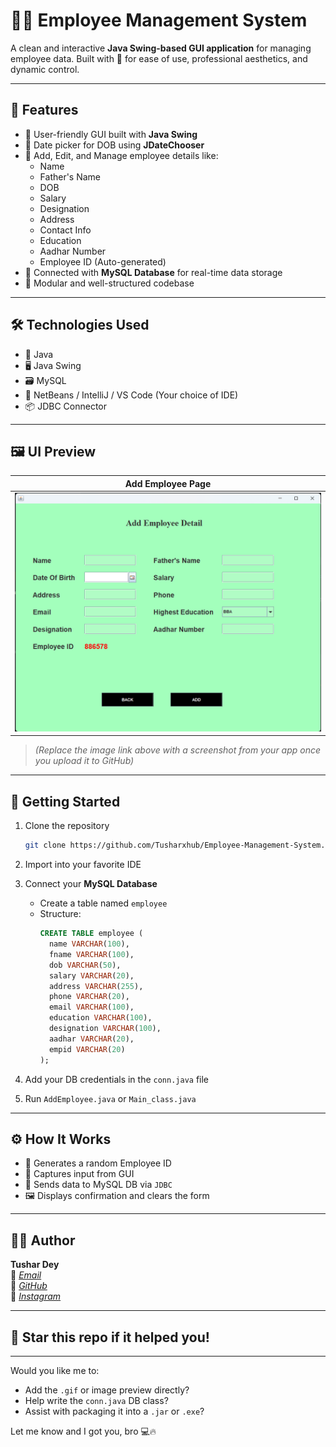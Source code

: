 
# 👨‍💼 Employee Management System

A clean and interactive **Java Swing-based GUI application** for managing employee data. Built with 💚 for ease of use, professional aesthetics, and dynamic control.

---

## 🧠 Features

- 🎨 User-friendly GUI built with **Java Swing**
- 📅 Date picker for DOB using **JDateChooser**
- 📄 Add, Edit, and Manage employee details like:
  - Name
  - Father's Name
  - DOB
  - Salary
  - Designation
  - Address
  - Contact Info
  - Education
  - Aadhar Number
  - Employee ID (Auto-generated)
- 🧩 Connected with **MySQL Database** for real-time data storage
- 🔐 Modular and well-structured codebase

---

## 🛠️ Technologies Used

- 🧬 Java
- 🖥️ Java Swing
- 🗃️ MySQL
- 🌿 NetBeans / IntelliJ / VS Code (Your choice of IDE)
- 📦 JDBC Connector

---

## 🖼️ UI Preview

| Add Employee Page |
|-------------------|
| ![Add Employee](https://github.com/Tusharxhub/Employee-Management-System/blob/main/Add%20Employee%20Page.png?raw=true) |

> *(Replace the image link above with a screenshot from your app once you upload it to GitHub)*

---

## 🚀 Getting Started

1. Clone the repository  
   ```bash
   git clone https://github.com/Tusharxhub/Employee-Management-System.git
   ```

2. Import into your favorite IDE

3. Connect your **MySQL Database**  
   - Create a table named `employee`
   - Structure:
     ```sql
     CREATE TABLE employee (
       name VARCHAR(100),
       fname VARCHAR(100),
       dob VARCHAR(50),
       salary VARCHAR(20),
       address VARCHAR(255),
       phone VARCHAR(20),
       email VARCHAR(100),
       education VARCHAR(100),
       designation VARCHAR(100),
       aadhar VARCHAR(20),
       empid VARCHAR(20)
     );
     ```

4. Add your DB credentials in the `conn.java` file

5. Run `AddEmployee.java` or `Main_class.java`

---

## ⚙️ How It Works

- 🎯 Generates a random Employee ID
- 📝 Captures input from GUI
- 📡 Sends data to MySQL DB via `JDBC`
- 🖼️ Displays confirmation and clears the form

---

## 👨‍💻 Author

**Tushar Dey**  
📧 [*Email*](mailto:t.k.d.dey2033929837@gmail.com)  
🔗 [*GitHub*](https://github.com/Tusharxhub)  
📸 [*Instagram*](https://www.instagram.com/tushardevx01/)

---

## 🌟 Star this repo if it helped you!

---

Would you like me to:
- Add the `.gif` or image preview directly?
- Help write the `conn.java` DB class?
- Assist with packaging it into a `.jar` or `.exe`?

Let me know and I got you, bro 💻🔥
